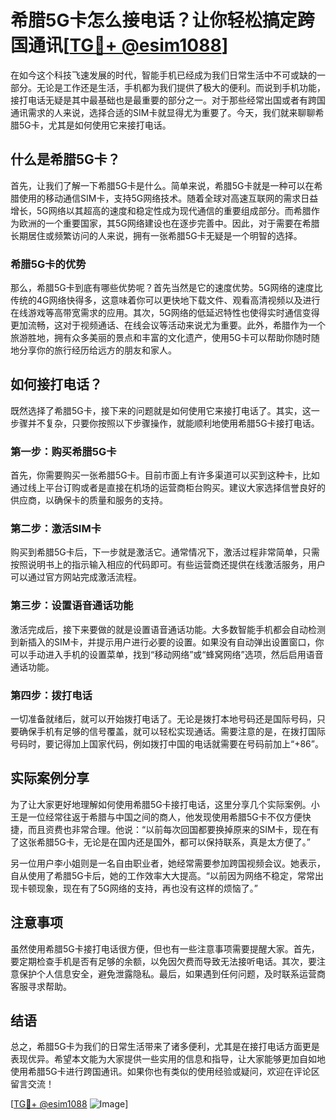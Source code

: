# 希腊5G卡怎么接电话？让你轻松搞定跨国通讯[[TG💪+ @esim1088](https://t.me/s/esim1088)]

在如今这个科技飞速发展的时代，智能手机已经成为我们日常生活中不可或缺的一部分。无论是工作还是生活，手机都为我们提供了极大的便利。而说到手机功能，接打电话无疑是其中最基础也是最重要的部分之一。对于那些经常出国或者有跨国通讯需求的人来说，选择合适的SIM卡就显得尤为重要了。今天，我们就来聊聊希腊5G卡，尤其是如何使用它来接打电话。

## 什么是希腊5G卡？

首先，让我们了解一下希腊5G卡是什么。简单来说，希腊5G卡就是一种可以在希腊使用的移动通信SIM卡，支持5G网络技术。随着全球对高速互联网的需求日益增长，5G网络以其超高的速度和稳定性成为现代通信的重要组成部分。而希腊作为欧洲的一个重要国家，其5G网络建设也在逐步完善中。因此，对于需要在希腊长期居住或频繁访问的人来说，拥有一张希腊5G卡无疑是一个明智的选择。

### 希腊5G卡的优势

那么，希腊5G卡到底有哪些优势呢？首先当然是它的速度优势。5G网络的速度比传统的4G网络快得多，这意味着你可以更快地下载文件、观看高清视频以及进行在线游戏等高带宽需求的应用。其次，5G网络的低延迟特性也使得实时通信变得更加流畅，这对于视频通话、在线会议等活动来说尤为重要。此外，希腊作为一个旅游胜地，拥有众多美丽的景点和丰富的文化遗产，使用5G卡可以帮助你随时随地分享你的旅行经历给远方的朋友和家人。

## 如何接打电话？

既然选择了希腊5G卡，接下来的问题就是如何使用它来接打电话了。其实，这一步骤并不复杂，只要你按照以下步骤操作，就能顺利地使用希腊5G卡接打电话。

### 第一步：购买希腊5G卡

首先，你需要购买一张希腊5G卡。目前市面上有许多渠道可以买到这种卡，比如通过线上平台订购或者是直接在机场的运营商柜台购买。建议大家选择信誉良好的供应商，以确保卡的质量和服务的支持。

### 第二步：激活SIM卡

购买到希腊5G卡后，下一步就是激活它。通常情况下，激活过程非常简单，只需按照说明书上的指示输入相应的代码即可。有些运营商还提供在线激活服务，用户可以通过官方网站完成激活流程。

### 第三步：设置语音通话功能

激活完成后，接下来要做的就是设置语音通话功能。大多数智能手机都会自动检测到新插入的SIM卡，并提示用户进行必要的设置。如果没有自动弹出设置窗口，你可以手动进入手机的设置菜单，找到“移动网络”或“蜂窝网络”选项，然后启用语音通话功能。

### 第四步：拨打电话

一切准备就绪后，就可以开始拨打电话了。无论是拨打本地号码还是国际号码，只要确保手机有足够的信号覆盖，就可以轻松实现通话。需要注意的是，在拨打国际号码时，要记得加上国家代码，例如拨打中国的电话就需要在号码前加上“+86”。

## 实际案例分享

为了让大家更好地理解如何使用希腊5G卡接打电话，这里分享几个实际案例。小王是一位经常往返于希腊与中国之间的商人，他发现使用希腊5G卡不仅方便快捷，而且资费也非常合理。他说：“以前每次回国都要换掉原来的SIM卡，现在有了这张希腊5G卡，无论是在国内还是国外，都可以保持联系，真是太方便了。”

另一位用户李小姐则是一名自由职业者，她经常需要参加跨国视频会议。她表示，自从使用了希腊5G卡后，她的工作效率大大提高。“以前因为网络不稳定，常常出现卡顿现象，现在有了5G网络的支持，再也没有这样的烦恼了。”

## 注意事项

虽然使用希腊5G卡接打电话很方便，但也有一些注意事项需要提醒大家。首先，要定期检查手机是否有足够的余额，以免因欠费而导致无法接听电话。其次，要注意保护个人信息安全，避免泄露隐私。最后，如果遇到任何问题，及时联系运营商客服寻求帮助。

## 结语

总之，希腊5G卡为我们的日常生活带来了诸多便利，尤其是在接打电话方面更是表现优异。希望本文能为大家提供一些实用的信息和指导，让大家能够更加自如地使用希腊5G卡进行跨国通讯。如果你也有类似的使用经验或疑问，欢迎在评论区留言交流！

[[TG💪+ @esim1088](https://t.me/s/esim1088) ![Image](https://i.postimg.cc/4NQfJmqS/Snipaste-2025-05-13-00-14-12.png)]